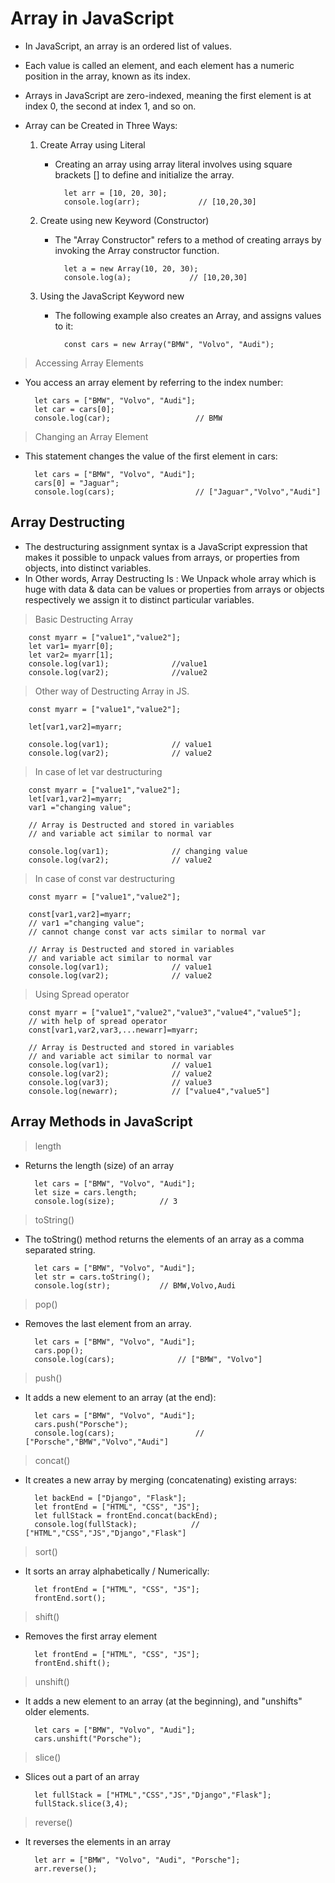 
# Array in JavaScript
- In JavaScript, an array is an ordered list of values. 
- Each value is called an element, and each element has a numeric position in the array, known as its index. 
- Arrays in JavaScript are zero-indexed, meaning the first element is at index 0, the second at index 1, and so on.
- Array can be Created in Three Ways: 

    1. Create Array using Literal
        - Creating an array using array literal involves using square brackets [] to define and initialize the array.

                let arr = [10, 20, 30];
                console.log(arr);             // [10,20,30]

    2. Create using new Keyword (Constructor) 
        - The "Array Constructor" refers to a method of creating arrays by invoking the Array constructor function.

                let a = new Array(10, 20, 30);
                console.log(a);             // [10,20,30]

    3. Using the JavaScript Keyword new
        - The following example also creates an Array, and assigns values to it:

                const cars = new Array("BMW", "Volvo", "Audi");

> Accessing Array Elements
- You access an array element by referring to the index number:

        let cars = ["BMW", "Volvo", "Audi"];
        let car = cars[0];
        console.log(car);                   // BMW

> Changing an Array Element
- This statement changes the value of the first element in cars:

        let cars = ["BMW", "Volvo", "Audi"];
        cars[0] = "Jaguar";
        console.log(cars);                  // ["Jaguar","Volvo","Audi"]

## Array Destructing
- The destructuring assignment syntax is a JavaScript expression that makes it possible to unpack values from arrays, or properties from objects, into distinct variables.
- In Other words, Array Destructing Is :
We Unpack whole array which is huge with data & data can be values or properties from arrays or objects respectively we assign it to distinct particular variables.

> Basic Destructing Array

        const myarr = ["value1","value2"];
        let var1= myarr[0];
        let var2= myarr[1];
        console.log(var1);              //value1
        console.log(var2);              //value2

>  Other way of Destructing Array in JS.

        const myarr = ["value1","value2"];

        let[var1,var2]=myarr;

        console.log(var1);              // value1
        console.log(var2);              // value2

> In case of let var destructuring

        const myarr = ["value1","value2"];
        let[var1,var2]=myarr;
        var1 ="changing value"; 

        // Array is Destructed and stored in variables
        // and variable act similar to normal var
        
        console.log(var1);              // changing value
        console.log(var2);              // value2

> In case of const var destructuring

        const myarr = ["value1","value2"];

        const[var1,var2]=myarr;
        // var1 ="changing value"; 
        // cannot change const var acts similar to normal var

        // Array is Destructed and stored in variables
        // and variable act similar to normal var
        console.log(var1);              // value1
        console.log(var2);              // value2

> Using Spread operator

        const myarr = ["value1","value2","value3","value4","value5"];
        // with help of spread operator
        const[var1,var2,var3,...newarr]=myarr;

        // Array is Destructed and stored in variables
        // and variable act similar to normal var
        console.log(var1);              // value1
        console.log(var2);              // value2
        console.log(var3);              // value3
        console.log(newarr);            // ["value4","value5"]

## Array Methods in JavaScript 

> length
- Returns the length (size) of an array

        let cars = ["BMW", "Volvo", "Audi"];
        let size = cars.length;
        console.log(size);          // 3

> toString()
- The toString() method returns the elements of an array as a comma separated string.

        let cars = ["BMW", "Volvo", "Audi"];
        let str = cars.toString();
        console.log(str);           // BMW,Volvo,Audi

> pop()
- Removes the last element from an array.

        let cars = ["BMW", "Volvo", "Audi"];
        cars.pop();
        console.log(cars);              // ["BMW", "Volvo"]

> push()
- It adds a new element to an array (at the end):

        let cars = ["BMW", "Volvo", "Audi"];
        cars.push("Porsche");
        console.log(cars);                  // ["Porsche","BMW","Volvo","Audi"]

> concat() 
- It creates a new array by merging (concatenating) existing arrays:

        let backEnd = ["Django", "Flask"];
        let frontEnd = ["HTML", "CSS", "JS"];
        let fullStack = frontEnd.concat(backEnd);
        console.log(fullStack);            // ["HTML","CSS","JS","Django","Flask"]

> sort()
- It sorts an array alphabetically / Numerically:

        let frontEnd = ["HTML", "CSS", "JS"];
        frontEnd.sort();

> shift()
- Removes the first array element
        
        let frontEnd = ["HTML", "CSS", "JS"];
        frontEnd.shift();

> unshift()
- It adds a new element to an array (at the beginning), and "unshifts" older elements.

        let cars = ["BMW", "Volvo", "Audi"];
        cars.unshift("Porsche");

> slice()
- Slices out a part of an array

        let fullStack = ["HTML","CSS","JS","Django","Flask"];
        fullStack.slice(3,4);

> reverse()
- It reverses the elements in an array

        let arr = ["BMW", "Volvo", "Audi", "Porsche"];
        arr.reverse();
        
